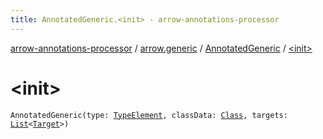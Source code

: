 ```yaml
---
title: AnnotatedGeneric.<init> - arrow-annotations-processor
---
```


[arrow-annotations-processor](../../index.html) / [arrow.generic](../index.html) / [AnnotatedGeneric](index.html) / [&lt;init&gt;](./-init-.html)

# &lt;init&gt;

`AnnotatedGeneric(type: `[`TypeElement`](http://docs.oracle.com/javase/6/docs/api/javax/lang/model/element/TypeElement.html)`, classData: `[`Class`](../../arrow.common.utils/-class-or-package-data-wrapper/-class/index.html)`, targets: `[`List`](https://kotlinlang.org/api/latest/jvm/stdlib/kotlin.collections/-list/index.html)`<`[`Target`](../-target/index.html)`>)`